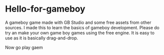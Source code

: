# Hello-for-gameboy
A gameboy game made with GB Studio and some free assets from other sources. I made this to learn the basics of gameboy development.
Please do try an make your own game boy games using the free engine.
It is easy to use as it is basically drag-and-drop.

Now go play gaem

